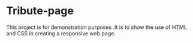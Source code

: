 # Tribute-page
This project is for demonstration purposes .It is to show the use of HTML and CSS in creating a responsive web page.
